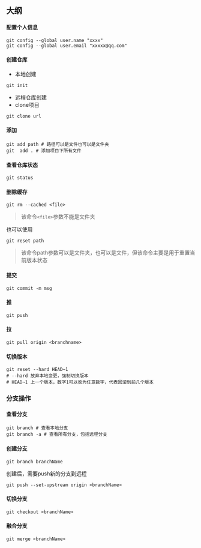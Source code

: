 ## 大纲
#### 配置个人信息
```shell script
git config --global user.name "xxxx"
git config --global user.email "xxxxx@qq.com"
```
#### 创建仓库
- 本地创建
```shell script
git init
```
- 远程仓库创建
- clone项目
```shell script
git clone url
```
#### 添加
```shell script
git add path # 路径可以是文件也可以是文件夹
git  add . # 添加项目下所有文件
```
#### 查看仓库状态
```shell script
git status
```
#### 删除缓存
```shell script
git rm --cached <file>
```

> 该命令```<file>```参数不能是文件夹

也可以使用
```shell script
git reset path
```

> 该命令path参数可以是文件夹，也可以是文件，但该命令主要是用于重置当前版本状态
#### 提交
```shell script
git commit -m msg
```
#### 推
```shell script
git push
```
#### 拉
```shell script
git pull origin <branchname>
```
#### 切换版本
```shell script
git reset --hard HEAD~1
# --hard 放弃本地变更，强制切换版本
# HEAD~1 上一个版本，数字1可以改为任意数字，代表回滚到前几个版本
```
### 分支操作
#### 查看分支
```shell script
git branch # 查看本地分支
git branch -a # 查看所有分支，包括远程分支
```
#### 创建分支
```shell script
git branch branchName
```
创建后，需要push新的分支到远程
```shell script
git push --set-upstream origin <branchName>
```
#### 切换分支
```shell script
git checkout <branchName>
```
#### 融合分支
```shell script
git merge <branchName>
```